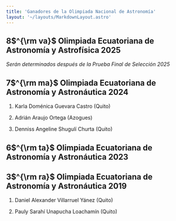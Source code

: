 ```yaml
---
title: 'Ganadores de la Olimpiada Nacional de Astronomía'
layout: '~/layouts/MarkdownLayout.astro'
---
```


## 8$^{\rm va}$ Olimpiada Ecuatoriana de Astronomía y Astrofísica 2025

_Serán determinados después de la Prueba Final de Selección 2025_

## 7$^{\rm ma}$ Olimpiada Ecuatoriana de Astronomía y Astronáutica 2024

1. Karla Doménica Guevara Castro (Quito)

2. Adrián Araujo Ortega (Azogues)

3. Denniss Angeline Shugulí Churta (Quito)

## 6$^{\rm ta}$ Olimpiada Ecuatoriana de Astronomía y Astronáutica 2023

## 3$^{\rm ra}$ Olimpiada Ecuatoriana de Astronomía y Astronáutica 2019

1. Daniel Alexander Villarruel Yánez (Quito)

2. Pauly Sarahí Unapucha Loachamín (Quito)